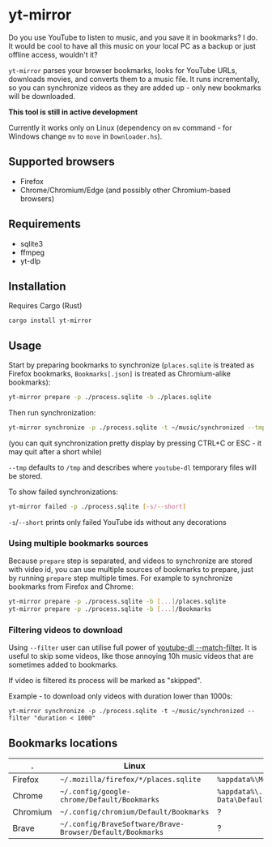 # yt-mirror

Do you use YouTube to listen to music, and you save it in bookmarks? I do.
It would be cool to have all this music on your local PC as a backup or just offline access, wouldn't it?

`yt-mirror` parses your browser bookmarks, looks for YouTube URLs, downloads movies, and converts them to a music file.
It runs incrementally, so you can synchronize videos as they are added up - only new bookmarks will be downloaded.

**This tool is still in active development**

Currently it works only on Linux (dependency on `mv` command - for Windows change `mv` to `move` in `Downloader.hs`).

## Supported browsers

- Firefox
- Chrome/Chromium/Edge (and possibly other Chromium-based browsers)

## Requirements

- sqlite3
- ffmpeg
- yt-dlp

## Installation

Requires Cargo (Rust)

`cargo install yt-mirror`

## Usage

Start by preparing bookmarks to synchronize (`places.sqlite` is treated as Firefox bookmarks, `Bookmarks[.json]` is treated as Chromium-alike bookmarks):

```sh
yt-mirror prepare -p ./process.sqlite -b ./places.sqlite
```

Then run synchronization:

```sh
yt-mirror synchronize -p ./process.sqlite -t ~/music/synchronized --tmp /tmp
```

(you can quit synchronization pretty display by pressing CTRL+C or ESC - it may quit after a short while)

`--tmp` defaults to `/tmp` and describes where `youtube-dl` temporary files will be stored.

To show failed synchronizations:

```sh
yt-mirror failed -p ./process.sqlite [-s/--short]
```

`-s`/`--short` prints only failed YouTube ids without any decorations

### Using multiple bookmarks sources

Because `prepare` step is separated, and videos to synchronize are stored with video id, you can use multiple sources of bookmarks to prepare, just by
running `prepare` step multiple times. For example to synchronize bookmarks from Firefox and Chrome:

```sh
yt-mirror prepare -p ./process.sqlite -b [...]/places.sqlite
yt-mirror prepare -p ./process.sqlite -b [...]/Bookmarks
```

### Filtering videos to download

Using `--filter` user can utilise full power of [youtube-dl --match-filter](https://github.com/ytdl-org/youtube-dl/blob/master/README.md#video-selection).
It is useful to skip some videos, like those annoying 10h music videos that are sometimes added to bookmarks.

If video is filtered its process will be marked as "skipped".

Example - to download only videos with duration lower than 1000s:

```
yt-mirror synchronize -p ./process.sqlite -t ~/music/synchronized --filter "duration < 1000"
```

## Bookmarks locations

. | Linux | Windows
--- | --- | ---
Firefox | `~/.mozilla/firefox/*/places.sqlite` | `%appdata%\Mozilla\Firefox\Profiles\*\places.sqlite`
Chrome | `~/.config/google-chrome/Default/Bookmarks` | `%appdata%\..\Local\Google\Chrome\User Data\Default\Bookmarks`
Chromium | `~/.config/chromium/Default/Bookmarks` | ?
Brave | `~/.config/BraveSoftware/Brave-Browser/Default/Bookmarks` | ?